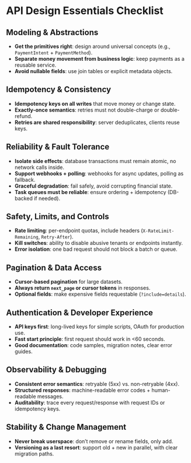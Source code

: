# API Design Essentials Checklist

## Modeling & Abstractions
- **Get the primitives right**: design around universal concepts (e.g., `PaymentIntent` + `PaymentMethod`).
- **Separate money movement from business logic**: keep payments as a reusable service.
- **Avoid nullable fields**: use join tables or explicit metadata objects.

## Idempotency & Consistency
- **Idempotency keys on all writes** that move money or change state.
- **Exactly-once semantics**: retries must not double-charge or double-refund.
- **Retries are shared responsibility**: server deduplicates, clients reuse keys.

## Reliability & Fault Tolerance
- **Isolate side effects**: database transactions must remain atomic, no network calls inside.
- **Support webhooks + polling**: webhooks for async updates, polling as fallback.
- **Graceful degradation**: fail safely, avoid corrupting financial state.
- **Task queues must be reliable**: ensure ordering + idempotency (DB-backed if needed).

## Safety, Limits, and Controls
- **Rate limiting**: per-endpoint quotas, include headers (`X-RateLimit-Remaining`, `Retry-After`).
- **Kill switches**: ability to disable abusive tenants or endpoints instantly.
- **Error isolation**: one bad request should not block a batch or queue.

## Pagination & Data Access
- **Cursor-based pagination** for large datasets.
- **Always return `next_page` or cursor tokens** in responses.
- **Optional fields**: make expensive fields requestable (`?include=details`).

## Authentication & Developer Experience
- **API keys first**: long-lived keys for simple scripts, OAuth for production use.
- **Fast start principle**: first request should work in <60 seconds.
- **Good documentation**: code samples, migration notes, clear error guides.

## Observability & Debugging
- **Consistent error semantics**: retryable (5xx) vs. non-retryable (4xx).
- **Structured responses**: machine-readable error codes + human-readable messages.
- **Auditability**: trace every request/response with request IDs or idempotency keys.

## Stability & Change Management
- **Never break userspace**: don’t remove or rename fields, only add.
- **Versioning as a last resort**: support old + new in parallel, with clear migration paths.